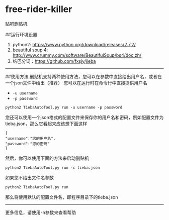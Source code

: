 # free-rider-killer
贴吧删贴机

##运行环境设置
1. python2: https://www.python.org/download/releases/2.7.2/
2. beautiful soup 4: http://www.crummy.com/software/BeautifulSoup/bs4/doc.zh/
3. 结巴分词：https://github.com/fxsjy/jieba


----------


##使用方法
删贴机支持两种使用方法，您可以在参数中直接给出用户名，或者在一个json文件中给出（推荐）
您可以在运行时在命令行中直接提供用户名

 - `-u username`
 - `-p password`

`python2 TiebaAutoTool.py run -u username -p password`

您还可以使用一个json格式的配置文件来保存你的用户名和密码，例如配置文件为tieba.json，那么它看起来应该想下面这样

    {
	"username":"您的用户名",
	"password":"您的密码"
	}
然后，你可以使用下面的方法来启动删贴机

    python2 TiebaAutoTool.py run -c tieba.json
    
 如果您不给出文件名参数
 
    python2 TiebaAutoTool.py run
 
 那么将使用默认的配置文件名，即程序目录下的tieba.json


----------


更多信息，请使用-h参数来查看帮助